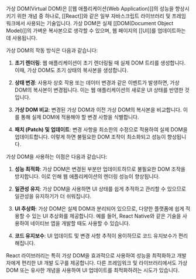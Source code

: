 가상 DOM(Virtual DOM)은 [[웹 애플리케이션(Web Application)]]의 성능을 향상시키기 위한 개념 중 하나로, [[React]]와 같은 일부 자바스크립트 라이브러리 및 프레임워크에서 사용되는 기술입니다. 가상 DOM은 실제 [[DOM(Document Object Model)]]의 가벼운 복사본으로 생각할 수 있으며, 웹 페이지의 [[UI]]를 업데이트하는 데 사용됩니다.

가상 DOM의 작동 방식은 다음과 같습니다:

1. **초기 렌더링**: 웹 애플리케이션이 초기 렌더링될 때 실제 DOM 트리를 생성합니다. 이때, 가상 DOM도 초기 상태의 복사본을 생성합니다.

2. **상태 변경**: 사용자 상호 작용 또는 데이터 변경과 같은 이벤트가 발생하면, 가상 DOM의 복사본이 변경됩니다. 이는 웹 애플리케이션의 새로운 UI 상태를 반영한 것입니다.

3. **가상 DOM 비교**: 변경된 가상 DOM과 이전 가상 DOM의 복사본을 비교합니다. 이를 통해 실제 DOM에 적용해야 할 변경 사항을 식별합니다.

4. **패치 (Patch) 및 업데이트**: 변경 사항을 최소한의 수정으로 적용하여 실제 DOM을 업데이트합니다. 이렇게 하면 불필요한 DOM 조작이 최소화되고 성능이 향상됩니다.

가상 DOM을 사용하는 이점은 다음과 같습니다:

1. **성능 최적화**: 가상 DOM은 변경된 부분만 업데이트하므로 불필요한 DOM 조작을 방지합니다. 이로 인해 웹 애플리케이션의 렌더링 성능이 향상됩니다.

2. **일관성 유지**: 가상 DOM을 사용하면 UI 상태를 쉽게 추적하고 관리할 수 있으므로 일관성을 유지하기가 더 쉬워집니다.

3. **UI 추상화**: 가상 DOM은 실제 DOM과 분리되어 있으므로, 다양한 플랫폼에 쉽게 적용할 수 있는 UI 추상화를 제공합니다. 예를 들어, React Native와 같은 기술을 사용하여 네이티브 앱을 개발할 때도 사용할 수 있습니다.

4. **코드 유지보수**: UI 업데이트 및 변경 사항 추적이 용이하므로 코드 유지보수가 편리해집니다.

React 라이브러리는 특히 가상 DOM을 효과적으로 사용하여 성능을 최적화하고 개발자에게 편리한 UI 개발 도구를 제공합니다. 다른 프레임워크 및 라이브러리에서도 가상 DOM 또는 유사한 개념을 사용하여 UI 업데이트를 최적화하려는 시도가 있습니다.